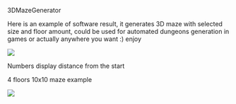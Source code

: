 <p>3DMazeGenerator</>
  
  <p>Here is an example of software result, it generates 3D maze with selected size and floor amount, could be used for automated dungeons generation in games or actually anywhere you want :) enjoy </p>
<img src="http://i65.tinypic.com/15gz1n8.png"/>

<p> Numbers display distance from the start </p>


<p>4 floors 10x10 maze example</p>
<img src="https://vgy.me/Nq5XJJ.gif"/>
